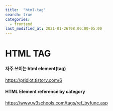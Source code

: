 ```yaml
---
title:  "html-tag"
search: true
categories: 
  - frontend
last_modified_at: 2021-01-26T08:06:00-05:00
---
```


# HTML TAG



#### 자주 쓰이는 html element(tag)

https://pridiot.tistory.com/6



#### HTML Element reference by category

https://www.w3schools.com/tags/ref_byfunc.asp

